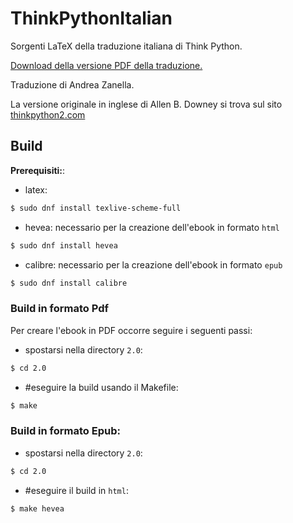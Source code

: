 # ThinkPythonItalian
Sorgenti LaTeX della traduzione italiana di Think Python.

[Download della versione PDF della traduzione.](https://github.com/AllenDowney/ThinkPythonItalian/blob/master/thinkpython_italian.pdf)

Traduzione di Andrea Zanella.

La versione originale in inglese di Allen B. Downey si trova sul sito [thinkpython2.com](http://thinkpython2.com)

## Build

**Prerequisiti:**:

* latex:

```bash
$ sudo dnf install texlive-scheme-full
```

* hevea: necessario per la creazione dell'ebook in formato `html`

```bash
$ sudo dnf install hevea
```

* calibre: necessario per la creazione dell'ebook in formato `epub`

```bash
$ sudo dnf install calibre
```

### Build in formato Pdf

Per creare l'ebook in PDF occorre seguire i seguenti passi:

* spostarsi nella directory `2.0`:

```bash
$ cd 2.0
```

* #eseguire la build usando il Makefile:

```bash
$ make
```

### Build in formato Epub:

* spostarsi nella directory `2.0`:

```bash
$ cd 2.0
```

* #eseguire il build in `html`:

```bash
$ make hevea
```


